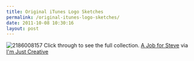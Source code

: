 ```yaml
---
title: Original iTunes Logo Sketches
permalink: /original-itunes-logo-sketches/
date: 2011-10-08 10:30:16
layout: post
---
```


![2186008157](http://therobb.com/wp-content/uploads/2011-10-2186008157.jpeg) Click through to see the full collection. [A Job for Steve](http://drawger.com/felixsockwell/?article_id=12697) via [I'm Just Creative](http://imjustcreative.co.uk/single-measures/early-ideas-for-the-itunes-logo-by-felix-sockwell/)